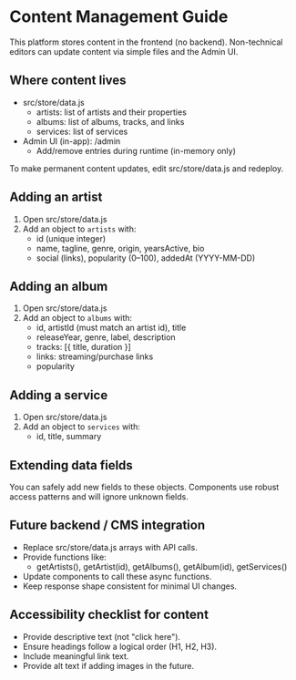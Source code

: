 # Content Management Guide

This platform stores content in the frontend (no backend). Non-technical editors can update content via simple files and the Admin UI.

## Where content lives

- src/store/data.js
  - artists: list of artists and their properties
  - albums: list of albums, tracks, and links
  - services: list of services
- Admin UI (in-app): /admin
  - Add/remove entries during runtime (in-memory only)

To make permanent content updates, edit src/store/data.js and redeploy.

## Adding an artist

1. Open src/store/data.js
2. Add an object to `artists` with:
   - id (unique integer)
   - name, tagline, genre, origin, yearsActive, bio
   - social (links), popularity (0–100), addedAt (YYYY-MM-DD)

## Adding an album

1. Open src/store/data.js
2. Add an object to `albums` with:
   - id, artistId (must match an artist id), title
   - releaseYear, genre, label, description
   - tracks: [{ title, duration }]
   - links: streaming/purchase links
   - popularity

## Adding a service

1. Open src/store/data.js
2. Add an object to `services` with:
   - id, title, summary

## Extending data fields

You can safely add new fields to these objects. Components use robust access patterns and will ignore unknown fields.

## Future backend / CMS integration

- Replace src/store/data.js arrays with API calls.
- Provide functions like:
  - getArtists(), getArtist(id), getAlbums(), getAlbum(id), getServices()
- Update components to call these async functions.
- Keep response shape consistent for minimal UI changes.

## Accessibility checklist for content

- Provide descriptive text (not "click here").
- Ensure headings follow a logical order (H1, H2, H3).
- Include meaningful link text.
- Provide alt text if adding images in the future.

